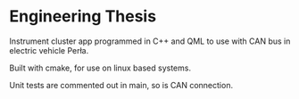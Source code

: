 # Engineering Thesis
Instrument cluster app programmed in C++ and QML to use with CAN bus in electric vehicle Perła.

Built with cmake, for use on linux based systems.

Unit tests are commented out in main, so is CAN connection.
